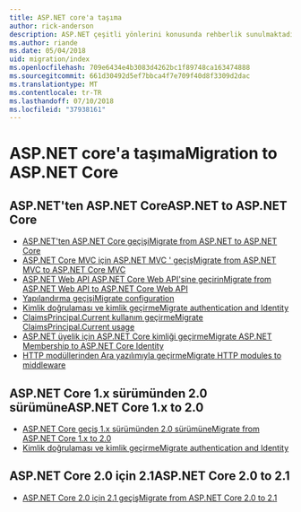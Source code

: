 ```yaml
---
title: ASP.NET core'a taşıma
author: rick-anderson
description: ASP.NET çeşitli yönlerini konusunda rehberlik sunulmaktadır 4.x ASP.NET Core için.
ms.author: riande
ms.date: 05/04/2018
uid: migration/index
ms.openlocfilehash: 709e6434e4b3083d4262bc1f89748ca163474888
ms.sourcegitcommit: 661d30492d5ef7bbca4f7e709f40d8f3309d2dac
ms.translationtype: MT
ms.contentlocale: tr-TR
ms.lasthandoff: 07/10/2018
ms.locfileid: "37938161"
---
```

# <a name="migration-to-aspnet-core"></a><span data-ttu-id="4f2d2-103">ASP.NET core'a taşıma</span><span class="sxs-lookup"><span data-stu-id="4f2d2-103">Migration to ASP.NET Core</span></span>

## <a name="aspnet-to-aspnet-core"></a><span data-ttu-id="4f2d2-104">ASP.NET'ten ASP.NET Core</span><span class="sxs-lookup"><span data-stu-id="4f2d2-104">ASP.NET to ASP.NET Core</span></span>

* [<span data-ttu-id="4f2d2-105">ASP.NET'ten ASP.NET Core geçişi</span><span class="sxs-lookup"><span data-stu-id="4f2d2-105">Migrate from ASP.NET to ASP.NET Core</span></span>](xref:migration/proper-to-2x/index)
* [<span data-ttu-id="4f2d2-106">ASP.NET Core MVC için ASP.NET MVC ' geçiş</span><span class="sxs-lookup"><span data-stu-id="4f2d2-106">Migrate from ASP.NET MVC to ASP.NET Core MVC</span></span>](xref:migration/mvc)
* [<span data-ttu-id="4f2d2-107">ASP.NET Web API ASP.NET Core Web API'sine geçirin</span><span class="sxs-lookup"><span data-stu-id="4f2d2-107">Migrate from ASP.NET Web API to ASP.NET Core Web API</span></span>](xref:migration/webapi)
* [<span data-ttu-id="4f2d2-108">Yapılandırma geçişi</span><span class="sxs-lookup"><span data-stu-id="4f2d2-108">Migrate configuration</span></span>](xref:migration/configuration)
* [<span data-ttu-id="4f2d2-109">Kimlik doğrulaması ve kimlik geçirme</span><span class="sxs-lookup"><span data-stu-id="4f2d2-109">Migrate authentication and Identity</span></span>](xref:migration/identity)
* [<span data-ttu-id="4f2d2-110">ClaimsPrincipal.Current kullanım geçirme</span><span class="sxs-lookup"><span data-stu-id="4f2d2-110">Migrate ClaimsPrincipal.Current usage</span></span>](xref:migration/claimsprincipal-current)
* [<span data-ttu-id="4f2d2-111">ASP.NET üyelik için ASP.NET Core kimliği geçirme</span><span class="sxs-lookup"><span data-stu-id="4f2d2-111">Migrate ASP.NET Membership to ASP.NET Core Identity</span></span>](xref:migration/proper-to-2x/membership-to-core-identity)
* [<span data-ttu-id="4f2d2-112">HTTP modüllerinden Ara yazılımıyla geçirme</span><span class="sxs-lookup"><span data-stu-id="4f2d2-112">Migrate HTTP modules to middleware</span></span>](xref:migration/http-modules)

## <a name="aspnet-core-1x-to-20"></a><span data-ttu-id="4f2d2-113">ASP.NET Core 1.x sürümünden 2.0 sürümüne</span><span class="sxs-lookup"><span data-stu-id="4f2d2-113">ASP.NET Core 1.x to 2.0</span></span>

* [<span data-ttu-id="4f2d2-114">ASP.NET Core geçiş 1.x sürümünden 2.0 sürümüne</span><span class="sxs-lookup"><span data-stu-id="4f2d2-114">Migrate from ASP.NET Core 1.x to 2.0</span></span>](xref:migration/1x-to-2x/index)
* [<span data-ttu-id="4f2d2-115">Kimlik doğrulaması ve kimlik geçirme</span><span class="sxs-lookup"><span data-stu-id="4f2d2-115">Migrate authentication and Identity</span></span>](xref:migration/1x-to-2x/identity-2x)

## <a name="aspnet-core-20-to-21"></a><span data-ttu-id="4f2d2-116">ASP.NET Core 2.0 için 2.1</span><span class="sxs-lookup"><span data-stu-id="4f2d2-116">ASP.NET Core 2.0 to 2.1</span></span>

* [<span data-ttu-id="4f2d2-117">ASP.NET Core 2.0 için 2.1 geçiş</span><span class="sxs-lookup"><span data-stu-id="4f2d2-117">Migrate from ASP.NET Core 2.0 to 2.1</span></span>](xref:migration/20_21)
